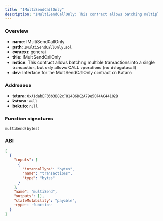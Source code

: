 ```yaml
---
title: "IMultiSendCallOnly"
description: "IMultiSendCallOnly: This contract allows batching multiple transactions into a single transaction, but only allows CALL operations (no delegatecall) (Interface for the MultiSendCallOnly contract on Katana)"
---
```


### Overview

- **name**: IMultiSendCallOnly
- **path**: `IMultiSendCallOnly.sol`
- **context**: general
- **title**: IMultiSendCallOnly
- **notice**: This contract allows batching multiple transactions into a single transaction, but only allows CALL operations (no delegatecall)
- **dev**: Interface for the MultiSendCallOnly contract on Katana

### Addresses

- **tatara**: `0xA1dabEF33b3B82c7814B6D82A79e50F4AC44102B`
- **katana**: `null`
- **bokuto**: `null`

### Function signatures

```
multiSend(bytes)
```

### ABI

```json
[
  {
    "inputs": [
      {
        "internalType": "bytes",
        "name": "transactions",
        "type": "bytes"
      }
    ],
    "name": "multiSend",
    "outputs": [],
    "stateMutability": "payable",
    "type": "function"
  }
]
```
